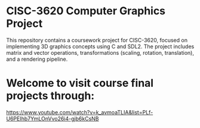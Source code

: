 # CISC-3620 Computer Graphics Project
This repository contains a coursework project for CISC-3620, focused on implementing 3D graphics concepts using C and SDL2. The project includes matrix and vector operations, transformations (scaling, rotation, translation), and a rendering pipeline.

# Welcome to visit course final projects through:
https://www.youtube.com/watch?v=k_avmoaTLIA&list=PLf-U6PEIhb7YmLOnVvo26i4-gjb6kCsNB
